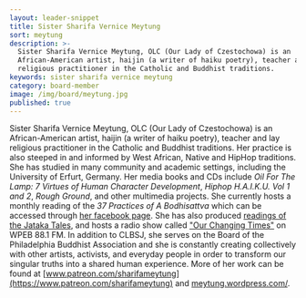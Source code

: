 ```yaml
---
layout: leader-snippet
title: Sister Sharifa Vernice Meytung
sort: meytung
description: >-
  Sister Sharifa Vernice Meytung, OLC (Our Lady of Czestochowa) is an
  African-American artist, haijin (a writer of haiku poetry), teacher and lay
  religious practitioner in the Catholic and Buddhist traditions.
keywords: sister sharifa vernice meytung
category: board-member
image: /img/board/meytung.jpg
published: true
---
```


Sister Sharifa Vernice Meytung, OLC (Our Lady of Czestochowa) is an African-American artist, haijin (a writer of haiku poetry), teacher and lay religious practitioner in the Catholic and Buddhist traditions. Her practice is also steeped in and informed by West African, Native and HipHop traditions. She has studied in many community and academic settings, including the University of Erfurt, Germany. Her media books and CDs include _Oil For The Lamp: 7 Virtues of Human Character Development_, _Hiphop H.A.I.K.U. Vol 1 and 2_, _Rough Ground_, and other multimedia projects. She currently hosts a monthly reading of the _37 Practices of A Bodhisattva_ which can be accessed through [her facebook page](https://www.facebook.com/sistersharifavernicemeytung). She has also produced [readings of the Jataka Tales](https://www.youtube.com/@Legacytrio), and hosts a radio show called ["Our Changing Times"](https://soundcloud.com/ourchangingtimes) on WPEB 88.1 FM. In addition to CLBSJ, she serves on the Board of the Philadelphia Buddhist Association and she is constantly creating collectively with other artists, activists, and everyday people in order to transform our singular truths into a shared human experience. More of her work can be found at [www.patreon.com/sharifameytung](https://www.patreon.com/sharifameytung) and [meytung.wordpress.com/](https://meytung.wordpress.com/).

